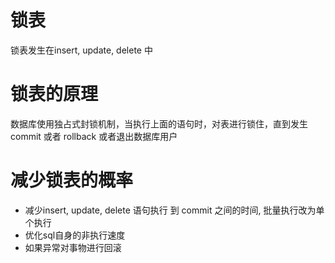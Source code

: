 # 锁表

锁表发生在insert, update, delete 中

# 锁表的原理

数据库使用独占式封锁机制，当执行上面的语句时，对表进行锁住，直到发生commit 或者 rollback 或者退出数据库用户 

# 减少锁表的概率

- 减少insert, update, delete 语句执行 到 commit 之间的时间, 批量执行改为单个执行
- 优化sql自身的非执行速度
- 如果异常对事物进行回滚
